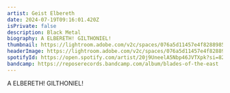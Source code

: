 ```yaml
---
artist: Geist Elbereth
date: 2024-07-19T09:16:01.420Z
isPrivate: false
description: Black Metal
biography: A ELBERETH! GILTHONIEL!
thumbnail: https://lightroom.adobe.com/v2c/spaces/076a5d11457e4f8288985264ae5b0fa0/assets/c5599cb779a3ee8822139e5f32ad9a4f/revisions/37370a118ec24ae08d0f2d81c2e73626/renditions/f3e5f6a08bdbec68464dcb304c7f2895
headerImage: https://lightroom.adobe.com/v2c/spaces/076a5d11457e4f8288985264ae5b0fa0/assets/c5599cb779a3ee8822139e5f32ad9a4f/revisions/37370a118ec24ae08d0f2d81c2e73626/renditions/f3e5f6a08bdbec68464dcb304c7f2895
spotifyId: https://open.spotify.com/artist/20j9UneelA5Nbp46JVTXpk?si=82zzLfo2Tb6elzWrrgs_Hg
bandcamp: https://reposerecords.bandcamp.com/album/blades-of-the-east
---
```

A ELBERETH! GILTHONIEL!